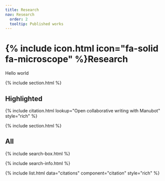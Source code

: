 ```yaml
---
title: Research
nav: Research
  order: 2
  tooltip: Published works
---
```


# {% include icon.html icon="fa-solid fa-microscope" %}Research

Hello world

{% include section.html %}

## Highlighted

{% include citation.html lookup="Open collaborative writing with Manubot" style="rich" %}

{% include section.html %}

## All

{% include search-box.html %}

{% include search-info.html %}

{% include list.html data="citations" component="citation" style="rich" %}
